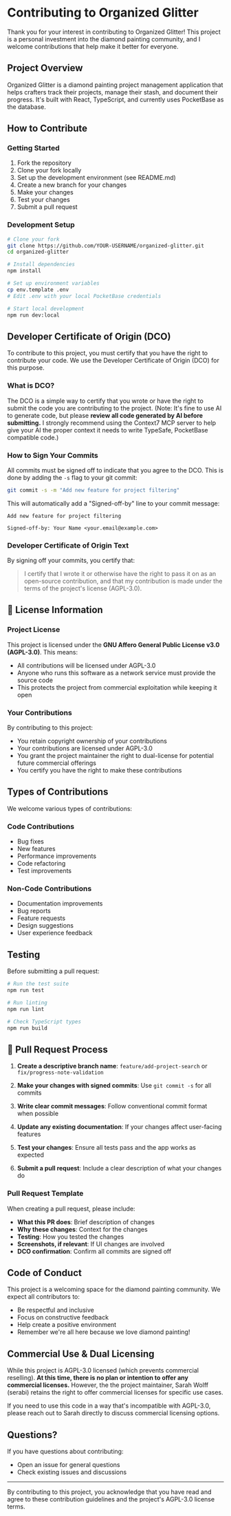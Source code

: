 # Contributing to Organized Glitter

Thank you for your interest in contributing to Organized Glitter! This project is a personal investment into the diamond painting community, and I welcome contributions that help make it better for everyone.

## Project Overview

Organized Glitter is a diamond painting project management application that helps crafters track their projects, manage their stash, and document their progress. It's built with React, TypeScript, and currently uses PocketBase as the database.

## How to Contribute

### Getting Started

1. Fork the repository
2. Clone your fork locally
3. Set up the development environment (see README.md)
4. Create a new branch for your changes
5. Make your changes
6. Test your changes
7. Submit a pull request

### Development Setup

```bash
# Clone your fork
git clone https://github.com/YOUR-USERNAME/organized-glitter.git
cd organized-glitter

# Install dependencies
npm install

# Set up environment variables
cp env.template .env
# Edit .env with your local PocketBase credentials

# Start local development
npm run dev:local
```

## Developer Certificate of Origin (DCO)

To contribute to this project, you must certify that you have the right to contribute your code. We use the Developer Certificate of Origin (DCO) for this purpose.

### What is DCO?

The DCO is a simple way to certify that you wrote or have the right to submit the code you are contributing to the project. (Note: It's fine to use AI to generate code, but please **review all code generated by AI before submitting.** I strongly recommend using the Context7 MCP server to help give your AI the proper context it needs to write TypeSafe, PocketBase compatible code.)

### How to Sign Your Commits

All commits must be signed off to indicate that you agree to the DCO. This is done by adding the `-s` flag to your git commit:

```bash
git commit -s -m "Add new feature for project filtering"
```

This will automatically add a "Signed-off-by" line to your commit message:

```
Add new feature for project filtering

Signed-off-by: Your Name <your.email@example.com>
```

### Developer Certificate of Origin Text

By signing off your commits, you certify that:

> I certify that I wrote it or otherwise have the right to pass it on as an open-source contribution, and that my contribution is made under the terms of the project's license (AGPL-3.0).

## 📜 License Information

### Project License

This project is licensed under the **GNU Affero General Public License v3.0 (AGPL-3.0)**. This means:

- All contributions will be licensed under AGPL-3.0
- Anyone who runs this software as a network service must provide the source code
- This protects the project from commercial exploitation while keeping it open

### Your Contributions

By contributing to this project:

- You retain copyright ownership of your contributions
- Your contributions are licensed under AGPL-3.0
- You grant the project maintainer the right to dual-license for potential future commercial offerings
- You certify you have the right to make these contributions

## Types of Contributions

We welcome various types of contributions:

### Code Contributions

- Bug fixes
- New features
- Performance improvements
- Code refactoring
- Test improvements

### Non-Code Contributions

- Documentation improvements
- Bug reports
- Feature requests
- Design suggestions
- User experience feedback

## Testing

Before submitting a pull request:

```bash
# Run the test suite
npm run test

# Run linting
npm run lint

# Check TypeScript types
npm run build
```

## 📝 Pull Request Process

1. **Create a descriptive branch name**: `feature/add-project-search` or `fix/progress-note-validation`

2. **Make your changes with signed commits**: Use `git commit -s` for all commits

3. **Write clear commit messages**: Follow conventional commit format when possible

4. **Update any existing documentation**: If your changes affect user-facing features

5. **Test your changes**: Ensure all tests pass and the app works as expected

6. **Submit a pull request**: Include a clear description of what your changes do

### Pull Request Template

When creating a pull request, please include:

- **What this PR does**: Brief description of changes
- **Why these changes**: Context for the changes
- **Testing**: How you tested the changes
- **Screenshots, if relevant**: If UI changes are involved
- **DCO confirmation**: Confirm all commits are signed off

## Code of Conduct

This project is a welcoming space for the diamond painting community. We expect all contributors to:

- Be respectful and inclusive
- Focus on constructive feedback
- Help create a positive environment
- Remember we're all here because we love diamond painting!

## Commercial Use & Dual Licensing

While this project is AGPL-3.0 licensed (which prevents commercial reselling).  **At this time, there is no plan or intention to offer any commercial licenses.** However, the the project maintainer, Sarah Wolff (serabi) retains the right to offer commercial licenses for specific use cases.

If you need to use this code in a way that's incompatible with AGPL-3.0, please reach out to Sarah directly to discuss commercial licensing options.

## Questions?

If you have questions about contributing:

- Open an issue for general questions
- Check existing issues and discussions

---

By contributing to this project, you acknowledge that you have read and agree to these contribution guidelines and the project's AGPL-3.0 license terms.

